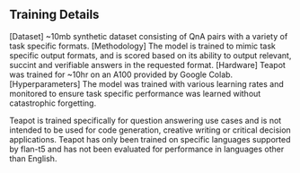 ## Training Details

[Dataset] ~10mb synthetic dataset consisting of QnA pairs with a variety of task specific formats.
[Methodology] The model is trained to mimic task specific output formats, and is scored based on its ability to output relevant, succint and verifiable answers in the requested format.
[Hardware] Teapot was trained for ~10hr on an A100 provided by Google Colab.
[Hyperparameters] The model was trained with various learning rates and monitored to ensure task specific performance was learned without catastrophic forgetting.

Teapot is trained specifically for question answering use cases and is not intended to be used for code generation, creative writing or critical decision applications. Teapot has only been trained on specific languages supported by flan-t5 and has not been evaluated for performance in languages other than English.
